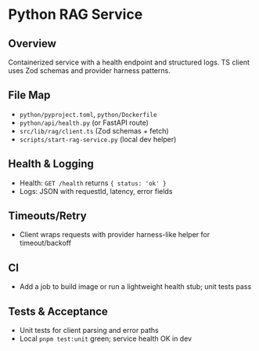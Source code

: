 <!--
AI Summary: Packaging and integration of the Python RAG service with health/logging, TS client schemas, retries/timeouts, and CI hooks.
-->

# Python RAG Service

## Overview

Containerized service with a health endpoint and structured logs. TS client uses Zod schemas and provider harness patterns.

## File Map

- `python/pyproject.toml`, `python/Dockerfile`
- `python/api/health.py` (or FastAPI route)
- `src/lib/rag/client.ts` (Zod schemas + fetch)
- `scripts/start-rag-service.py` (local dev helper)

## Health & Logging

- Health: `GET /health` returns `{ status: 'ok' }`
- Logs: JSON with requestId, latency, error fields

## Timeouts/Retry

- Client wraps requests with provider harness-like helper for timeout/backoff

## CI

- Add a job to build image or run a lightweight health stub; unit tests pass

## Tests & Acceptance

- Unit tests for client parsing and error paths
- Local `pnpm test:unit` green; service health OK in dev
